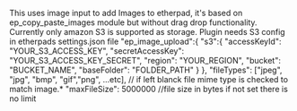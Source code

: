This uses image input to add Images to etherpad, it's based on ep_copy_paste_images module but without drag drop functionality.
Currently only amazon S3 is supported as storage.
Plugin needs S3 config in etherpads settings.json file
"ep_image_upload":{
    "s3":{
      "accessKeyId": "YOUR_S3_ACCESS_KEY",
      "secretAccessKey": "YOUR_S3_ACCESS_KEY_SECRET",
      "region": "YOUR_REGION",
      "bucket": "BUCKET_NAME",
      "baseFolder": "FOLDER_PATH"
    }
  },
"fileTypes": ["jpeg", "jpg", "bmp", "gif","png", ...etc], // if left blanck file mime type is checked to match image.*
"maxFileSize": 5000000 //file size in bytes if not set there is no limit
